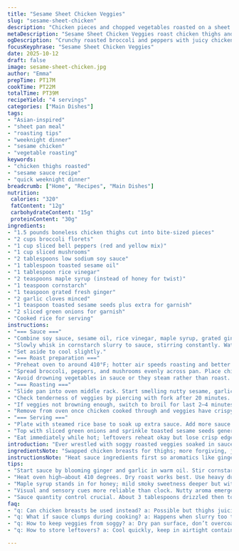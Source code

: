 ```yaml
---
title: "Sesame Sheet Chicken Veggies"
slug: "sesame-sheet-chicken"
description: "Chicken pieces and chopped vegetables roasted on a sheet pan. Tossed lightly in a quick thickened sesame sauce made from soy and a splash of maple syrup instead of honey. Roasting brings crisp edges contrasting with tender interiors. Sauce coats but doesn't drown ingredients to preserve texture. Finished with a shower of toasted sesame seeds and sliced green onions for crunch and brightness. Timings adjusted slightly to rely on visual cues and feel rather than strict time frames. Simple, sensible, fast weeknight-friendly. Substitutions for veggies and sweeteners offered. Practical notes on avoiding sogginess and achieving even roasting."
metaDescription: "Sesame Sheet Chicken Veggies roast chicken thighs and crisp veggies tossed lightly in a quick thickened sesame sauce with soy and maple syrup. Fast, textured, vivid."
ogDescription: "Crunchy roasted broccoli and peppers with juicy chicken thighs in a lightly sauced, toasted sesame blend. Maple syrup swap for honey adds subtle warmth. Fast and smart."
focusKeyphrase: "Sesame Sheet Chicken Veggies"
date: 2025-10-12
draft: false
image: sesame-sheet-chicken.jpg
author: "Emma"
prepTime: PT17M
cookTime: PT22M
totalTime: PT39M
recipeYield: "4 servings"
categories: ["Main Dishes"]
tags:
- "Asian-inspired"
- "sheet pan meal"
- "roasting tips"
- "weeknight dinner"
- "sesame chicken"
- "vegetable roasting"
keywords:
- "chicken thighs roasted"
- "sesame sauce recipe"
- "quick weeknight dinner"
breadcrumb: ["Home", "Recipes", "Main Dishes"]
nutrition: 
 calories: "320"
 fatContent: "12g"
 carbohydrateContent: "15g"
 proteinContent: "30g"
ingredients:
- "1.5 pounds boneless chicken thighs cut into bite-sized pieces"
- "2 cups broccoli florets"
- "1 cup sliced bell peppers (red and yellow mix)"
- "1 cup sliced mushrooms"
- "2 tablespoons low sodium soy sauce"
- "1 tablespoon toasted sesame oil"
- "1 tablespoon rice vinegar"
- "2 teaspoons maple syrup (instead of honey for twist)"
- "1 teaspoon cornstarch"
- "1 teaspoon grated fresh ginger"
- "2 garlic cloves minced"
- "1 teaspoon toasted sesame seeds plus extra for garnish"
- "2 sliced green onions for garnish"
- "Cooked rice for serving"
instructions:
- "=== Sauce ==="
- "Combine soy sauce, sesame oil, rice vinegar, maple syrup, grated ginger, and garlic in a small saucepan over medium. Mix cornstarch with a tablespoon cold water to slurry. Bring sauce mixture to a rolling boil then drop to a simmer."
- "Slowly whisk in cornstarch slurry to sauce, stirring constantly. Watch carefully. Thickens quickly once boiling resumes; remove from heat once it coats back of a spoon lightly—too thick and it clumps on roasting."
- "Set aside to cool slightly."
- "=== Roast preparation ==="
- "Preheat oven to around 410°F; hotter air speeds roasting and better crisp edges. Line a sheet pan with heavy duty foil, lightly sprayed or brushed with oil to prevent sticking and ease cleanup."
- "Spread broccoli, peppers, and mushrooms evenly across pan. Place chicken pieces interspersed among veggies. Pour about 3 tablespoons (approx 0.2 cup) of sauce over everything; toss with spatula or hands just enough to coat."
- "Avoid drowning vegetables in sauce or they steam rather than roast. Moisture kills crispness—key mistake I learned the hard way."
- "=== Roasting ==="
- "Slide pan into oven middle rack. Start smelling nutty sesame, garlic, and gentle ginger within 10 minutes. Watch broccoli tips darken and chicken edges turn golden with slight crust forming."
- "Check tenderness of veggies by piercing with fork after 20 minutes. Chicken should feel firm but give slightly under touch, juices running clear if tested with knife."
- "If veggies not browning enough, switch to broil for last 2–4 minutes but watch closely to prevent burning."
- "Remove from oven once chicken cooked through and veggies have crispy browned edges yet tender centers."
- "=== Serving ==="
- "Plate with steamed rice base to soak up extra sauce. Add more sauce on side if desired but keep minimal so chicken and veggies retain texture."
- "Top with sliced green onions and sprinkle toasted sesame seeds generously. Freshness from onions cuts richness; sesame seeds add crunch and earthy warmth."
- "Eat immediately while hot; leftovers reheat okay but lose crisp edges, best fresh."
introduction: "Ever wrestled with soggy roasted veggies soaked in sauce—guilty here too. The trick isn’t marinating everything deep in sauce before roasting; it’s a light coat that crisps under hot dry heat. I swapped honey for maple syrup here for a deeper, woodsy sweetness that works smartly with soy and ginger. Broccoli and peppers always roast differently; spread evenly and toss halfway if you can sneak a peek. Mushrooms release water fast, so adding last or larger chunks helps keep them from flooding the pan. Heating sauce till thick but not gloopy means it clings without drowning. Green onion and sesame seed garnish just bring everything back up fresh. Perfect quick but thoughtful weeknight meal if you tend to underestimate oven time. Watch color and texture, smell the toasty sesame notes—it’s often more telling than the clock."
ingredientsNote: "Swapped chicken breasts for thighs; more forgiving, juicier under high heat, less drying out. I cut down honey quantity by 5% and replaced it with maple syrup to add that mild smoky twist without impacting sweetness balance. Soy sauce—low sodium preferred to prevent salt overload during caramelizing. Rice vinegar adds brightness balancing richness but avoid too much or sauce turns sharp. Cornstarch slurry ensures just right thickening; too little and sauce runs; too much and it turns pasty and clumps when heated. Veggies: broccoli, peppers, mushrooms recommended but mix as you like—carrots tough and need pre-steaming, snap peas might burn fast. Line pan with foil for quick cleanup; you want that dry roasting environment so avoid baking sheets with rims too high or lid covered pans that trap steam. Sesame oil toasted for depth; if unavailable, substitute with light olive oil plus a pinch of sesame seeds in sauce."
instructionsNote: "Heat sauce ingredients first so aromatics like ginger and garlic bloom, stirring constantly during cornstarch addition to prevent lumps. Watch color changes in oven; dark edges on broccoli mean caramelization, golden on chicken edges signals Maillard reaction hitting right. Avoid over-tossing raw chicken and veggies with sauce before roasting—doing that keeps moisture in, turns roasted vegetables limp. Use pan space wisely to let air circulate; crowded pans steam not roast. If unsure, give veggies a light stir mid-bake for evenness. Taste test chicken near end for firmness and juices—pink means more time. Serve with rice to balance saltiness and soak up flavors. Leftovers reheat in oven or air fryer to regain some crispness; microwave makes everything mushy fast. Garnishing last moment adds texture contrast important for mouthfeel."
tips:
- "Start sauce by blooming ginger and garlic in warm oil. Stir cornstarch slurry in with steady whisking to avoid lumps. Watch closely once boiling restarts—thickens fast, pull heat when coating spoon lightly; else sauce clumps and drowns veggies. Cool sauce a bit before using; thick but pourable. Avoid coating chicken heavily before roasting keeps edges crisp and meat juicy."
- "Heat oven high—about 410 degrees. Dry roast works best. Use heavy duty foil sprayed lightly with oil to prevent sticking, cleanup easier. Spread veggies and chicken pieces well apart. Crowded pans trap steam; end up limp not crisp. Toss halfway if possible for even browning; mushrooms release water fast, chunk size affects timing and moisture level. Consider adding mushrooms late if worried about sogginess."
- "Maple syrup stands in for honey; mild smoky sweetness deeper but without sticky overtone. Adds balance to soy and tangy rice vinegar. Adjust sweetness beneath soy’s saltiness. Low sodium soy recommended to avoid salt overload during caramelizing. Rice vinegar gives brightness but too much tips acidic side; measure carefully. Toasted sesame oil adds depth; light olive oil plus sesame seeds substitute if unavailable for nuanced nutty base."
- "Visual and sensory cues more reliable than clock. Nutty aroma emerges around 10 minutes—sesame, garlic, ginger. Broccoli tips darken, edges crisp before center softens. Chicken edges turn golden, slight crust forms - signals good Maillard reaction. Fork test veggies for tenderness near 20 minutes; chicken yields slightly but feels firm, juices run clear on test with knife. Use broil last 2-4 minutes if needed but watch; fast burn risk."
- "Sauce quantity control crucial. About 3 tablespoons drizzled then toss gently just enough for coating. Avoid puddles that steam veggies, kill crisp lines. Serve on rice base to soak up extra. Garnish last moment with sliced green onions and toasted sesame seeds for textural counterpoint. Onion brightness cuts through richness. Leftovers reheat doable but crisp edges soften; skip microwave or get soggy fast."
faq:
- "q: Can chicken breasts be used instead? a: Possible but thighs juicier, more forgiving with high heat. Breasts dry out fast unless careful. Adjust cook time down a bit. Watch texture closely. Might lose some of that depth."
- "q: What if sauce clumps during cooking? a: Happens when slurry too thick or not whisked fast enough. Thin with splash water, reheat gently stirring aggressively. Pull off heat earlier next time. Prevent by adding slurry slowly, constant stirring key."
- "q: How to keep veggies from soggy? a: Dry pan surface, don’t overcoat with sauce. Space veggies apart to let hot air circulate. Mushrooms release water—add late or in bigger pieces. Broccoli and peppers love dry high temp roasting, crisp edges signal right cooking."
- "q: How to store leftovers? a: Cool quickly, keep in airtight container. Reheat oven or air fryer best to regain crispness. Microwave ruins texture fast. Can freeze but texture changes on thaw. Best within 2-3 days for flavor and bite."

---
```

